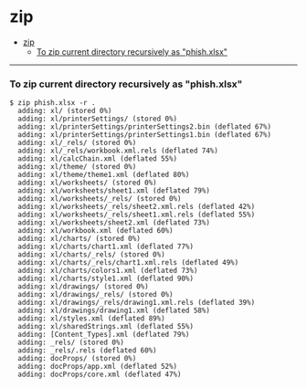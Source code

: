 # zip

- [zip](#zip)
    - [To zip current directory recursively as "phish.xlsx"](#to-zip-current-directory-recursively-as-phishxlsx)

-------------------------------------------

### To zip current directory recursively as "phish.xlsx"
```
$ zip phish.xlsx -r .
  adding: xl/ (stored 0%)
  adding: xl/printerSettings/ (stored 0%)
  adding: xl/printerSettings/printerSettings2.bin (deflated 67%)
  adding: xl/printerSettings/printerSettings1.bin (deflated 67%)
  adding: xl/_rels/ (stored 0%)
  adding: xl/_rels/workbook.xml.rels (deflated 74%)
  adding: xl/calcChain.xml (deflated 55%)
  adding: xl/theme/ (stored 0%)
  adding: xl/theme/theme1.xml (deflated 80%)
  adding: xl/worksheets/ (stored 0%)
  adding: xl/worksheets/sheet1.xml (deflated 79%)
  adding: xl/worksheets/_rels/ (stored 0%)
  adding: xl/worksheets/_rels/sheet2.xml.rels (deflated 42%)
  adding: xl/worksheets/_rels/sheet1.xml.rels (deflated 55%)
  adding: xl/worksheets/sheet2.xml (deflated 73%)
  adding: xl/workbook.xml (deflated 60%)
  adding: xl/charts/ (stored 0%)
  adding: xl/charts/chart1.xml (deflated 77%)
  adding: xl/charts/_rels/ (stored 0%)
  adding: xl/charts/_rels/chart1.xml.rels (deflated 49%)
  adding: xl/charts/colors1.xml (deflated 73%)
  adding: xl/charts/style1.xml (deflated 90%)
  adding: xl/drawings/ (stored 0%)
  adding: xl/drawings/_rels/ (stored 0%)
  adding: xl/drawings/_rels/drawing1.xml.rels (deflated 39%)
  adding: xl/drawings/drawing1.xml (deflated 58%)
  adding: xl/styles.xml (deflated 89%)
  adding: xl/sharedStrings.xml (deflated 55%)
  adding: [Content_Types].xml (deflated 79%)
  adding: _rels/ (stored 0%)
  adding: _rels/.rels (deflated 60%)
  adding: docProps/ (stored 0%)
  adding: docProps/app.xml (deflated 52%)
  adding: docProps/core.xml (deflated 47%)
```

### 
```

```

### 
```

```

### 
```

```

### 
```

```

### 
```

```

### 
```

```

### 
```

```

### 
```

```

### 
```

```